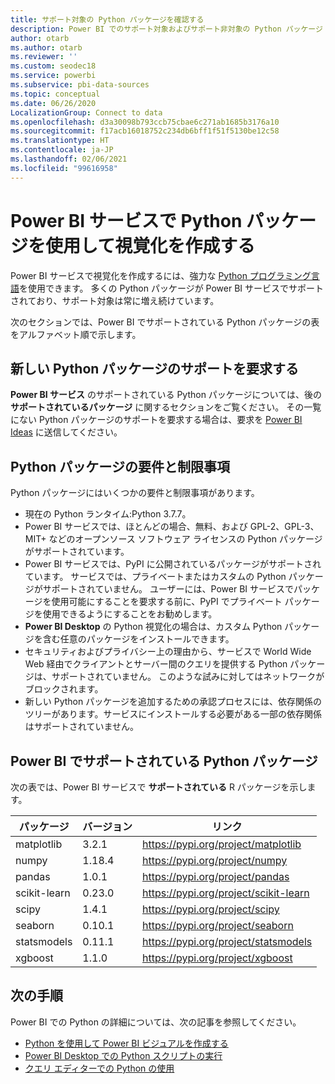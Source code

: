 ```yaml
---
title: サポート対象の Python パッケージを確認する
description: Power BI でのサポート対象およびサポート非対象の Python パッケージ
author: otarb
ms.author: otarb
ms.reviewer: ''
ms.custom: seodec18
ms.service: powerbi
ms.subservice: pbi-data-sources
ms.topic: conceptual
ms.date: 06/26/2020
LocalizationGroup: Connect to data
ms.openlocfilehash: d3a30098b793ccb75cbae6c271ab1685b3176a10
ms.sourcegitcommit: f17acb16018752c234db6bff1f51f5130be12c58
ms.translationtype: HT
ms.contentlocale: ja-JP
ms.lasthandoff: 02/06/2021
ms.locfileid: "99616958"
---
```

# <a name="create-visuals-by-using-python-packages-in-the-power-bi-service"></a>Power BI サービスで Python パッケージを使用して視覚化を作成する
Power BI サービスで視覚化を作成するには、強力な [Python プログラミング言語](https://www.python.org/)を使用できます。 多くの Python パッケージが Power BI サービスでサポートされており、サポート対象は常に増え続けています。

次のセクションでは、Power BI でサポートされている Python パッケージの表をアルファベット順で示します。 

## <a name="request-support-for-a-new-python-package"></a>新しい Python パッケージのサポートを要求する
**Power BI サービス** のサポートされている Python パッケージについては、後の **サポートされているパッケージ** に関するセクションをご覧ください。 その一覧にない Python パッケージのサポートを要求する場合は、要求を [Power BI Ideas](https://ideas.powerbi.com) に送信してください。

## <a name="requirements-and-limitations-of-python-packages"></a>Python パッケージの要件と制限事項
Python パッケージにはいくつかの要件と制限事項があります。

* 現在の Python ランタイム:Python 3.7.7。
* Power BI サービスでは、ほとんどの場合、無料、および GPL-2、GPL-3、MIT+ などのオープンソース ソフトウェア ライセンスの Python パッケージがサポートされています。
* Power BI サービスでは、PyPI に公開されているパッケージがサポートされています。 サービスでは、プライベートまたはカスタムの Python パッケージがサポートされていません。 ユーザーには、Power BI サービスでパッケージを使用可能にすることを要求する前に、PyPI でプライベート パッケージを使用できるようにすることをお勧めします。
* **Power BI Desktop** の Python 視覚化の場合は、カスタム Python パッケージを含む任意のパッケージをインストールできます。
* セキュリティおよびプライバシー上の理由から、サービスで World Wide Web 経由でクライアントとサーバー間のクエリを提供する Python パッケージは、サポートされていません。 このような試みに対してはネットワークがブロックされます。
* 新しい Python パッケージを追加するための承認プロセスには、依存関係のツリーがあります。サービスにインストールする必要がある一部の依存関係はサポートされていません。

## <a name="python-packages-that-are-supported-in-power-bi"></a>Power BI でサポートされている Python パッケージ
次の表では、Power BI サービスで **サポートされている** R パッケージを示します。


|        パッケージ        |   バージョン   |                                   リンク                                   |
|-----------------------|-------------|--------------------------------------------------------------------------|
|matplotlib|3.2.1|https://pypi.org/project/matplotlib|
|numpy|1.18.4|https://pypi.org/project/numpy|
|pandas|1.0.1|https://pypi.org/project/pandas|
|scikit-learn|0.23.0|https://pypi.org/project/scikit-learn|
|scipy|1.4.1|https://pypi.org/project/scipy|
|seaborn|0.10.1|https://pypi.org/project/seaborn|
|statsmodels|0.11.1|https://pypi.org/project/statsmodels|
|xgboost|1.1.0|https://pypi.org/project/xgboost|

## <a name="next-steps"></a>次の手順
Power BI での Python の詳細については、次の記事を参照してください。

* [Python を使用して Power BI ビジュアルを作成する](desktop-python-visuals.md)
* [Power BI Desktop での Python スクリプトの実行](desktop-python-scripts.md)
* [クエリ エディターでの Python の使用](desktop-python-in-query-editor.md)
